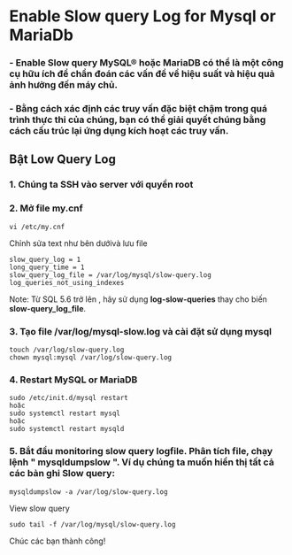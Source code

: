 # Enable Slow query Log for Mysql or MariaDb


### -  Enable Slow query MySQL® hoặc MariaDB có thể là một công cụ hữu ích để chẩn đoán các vấn đề về hiệu suất và hiệu quả ảnh hưởng đến máy chủ.

 ### - Bằng cách xác định các truy vấn đặc biệt chậm trong quá trình thực thi của chúng, bạn có thể giải quyết chúng bằng cách cấu trúc lại ứng dụng kích hoạt các truy vấn.

## Bật Low Query Log

### 1. Chúng ta SSH vào server với quyền root
### 2. Mở file my.cnf 
```
vi /etc/my.cnf
```
Chỉnh sửa text như bên dướivà lưu file
```
slow_query_log = 1
long_query_time = 1
slow_query_log_file = /var/log/mysql/slow-query.log
log_queries_not_using_indexes
```

Note:
Từ SQL 5.6 trở lên , hãy sử dụng **log-slow-queries** thay cho biến **slow-query_log_file**.

### 3. Tạo file /var/log/mysql-slow.log và cài đặt sử dụng mysql
```
touch /var/log/slow-query.log
chown mysql:mysql /var/log/slow-query.log
```
### 4. Restart MySQL or MariaDB
```
sudo /etc/init.d/mysql restart
hoặc
sudo systemctl restart mysql
hoặc
sudo systemctl restart mysqld
```
### 5. Bắt đầu monitoring slow query logfile. Phân tích file, chạy lệnh " mysqldumpslow ". Ví dụ chúng ta muốn hiển thị tất cả các bản ghi Slow query:
```
mysqldumpslow -a /var/log/slow-query.log
```
View slow query
```
sudo tail -f /var/log/mysql/slow-query.log
```


Chúc các bạn thành công!